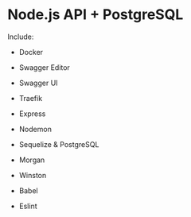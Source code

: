 # Node.js API + PostgreSQL

Include:

- Docker
- Swagger Editor
- Swagger UI
- Traefik

- Express
- Nodemon
- Sequelize & PostgreSQL
- Morgan
- Winston

- Babel
- Eslint